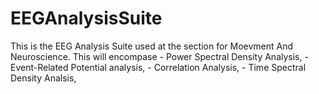 # EEGAnalysisSuite
This is the EEG Analysis Suite used at the section for Moevment And Neuroscience. This will encompase -  Power Spectral Density Analysis, - Event-Related Potential analysis,  - Correlation Analysis,  - Time Spectral Density Analsis, 
